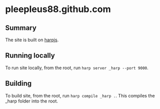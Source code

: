 # pleepleus88.github.com

## Summary

The site is built on [harpjs](http://harpjs.com/docs/quick-start). 

## Running locally

To run site locally, from the root, run `harp server _harp --port 9000`.

## Building

To build site, from the root, run `harp compile _harp .`. This compiles the _harp folder into the root.
